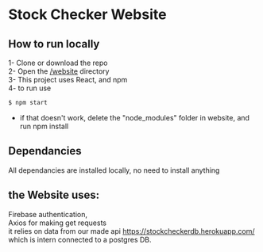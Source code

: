# Stock Checker Website

## How to run locally
1- Clone or download the repo  
2- Open the [/website](./website) directory  
3- This project uses React, and npm  
4- to run use 
```bash
$ npm start
```
* if that doesn't work, delete the "node_modules" folder in website, and run npm install

## Dependancies
All dependancies are installed locally, no need to install anything
## the Website uses:
Firebase authentication, \
Axios for making get requests \
it relies on data from our made api https://stockcheckerdb.herokuapp.com/
which is intern connected to a postgres DB.

